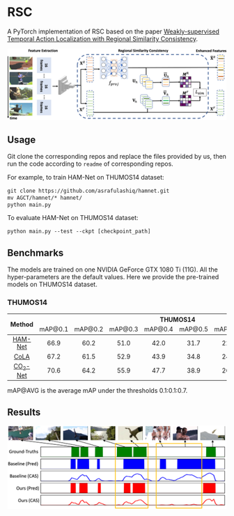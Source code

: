 # RSC

A PyTorch implementation of RSC based on the paper
[Weakly-supervised Temporal Action Localization with Regional Similarity Consistency]().

![Network Architecture](rsc.png)

## Usage

Git clone the corresponding repos and replace the files provided by us, then run the code according to `readme` of 
corresponding repos.

For example, to train HAM-Net on THUMOS14 dataset:
```
git clone https://github.com/asrafulashiq/hamnet.git
mv AGCT/hamnet/* hamnet/
python main.py
```

To evaluate HAM-Net on THUMOS14 dataset:
```
python main.py --test --ckpt [checkpoint_path]
```

## Benchmarks

The models are trained on one NVIDIA GeForce GTX 1080 Ti (11G). All the hyper-parameters are the default values. Here we provide the pre-trained models on THUMOS14 dataset.

### THUMOS14

<table>
<thead>
  <tr>
    <th rowspan="3">Method</th>
    <th colspan="8">THUMOS14</th>
    <th rowspan="3">Download</th>
  </tr>
  <tr>
    <td align="center">mAP@0.1</td>
    <td align="center">mAP@0.2</td>
    <td align="center">mAP@0.3</td>
    <td align="center">mAP@0.4</td>
    <td align="center">mAP@0.5</td>
    <td align="center">mAP@0.6</td>
    <td align="center">mAP@0.7</td>
    <td align="center">mAP@AVG</td>
  </tr>
</thead>
<tbody>
  <tr>
    <td align="center"><a href="https://github.com/asrafulashiq/hamnet">HAM-Net</a></td>
    <td align="center">66.9</td>
    <td align="center">60.2</td>
    <td align="center">51.0</td>
    <td align="center">42.0</td>
    <td align="center">31.7</td>
    <td align="center">22.1</td>
    <td align="center">12.0</td>
    <td align="center">40.9</td>
    <td align="center"><a href="https://1drv.ms/u/s!AtyHkt-GdJtIiwSrpPF3F94wOr4F?e=2bSjyz">OneDrive</a></td>
  </tr>
  <tr>
    <td align="center"><a href="https://github.com/zhang-can/CoLA">CoLA</a></td>
    <td align="center">67.2</td>
    <td align="center">61.5</td>
    <td align="center">52.9</td>
    <td align="center">43.9</td>
    <td align="center">34.8</td>
    <td align="center">24.9</td>
    <td align="center">13.0</td>
    <td align="center">42.6</td>
    <td align="center"><a href="https://1drv.ms/u/s!AtyHkt-GdJtIiwXQS-tauh7E-0yv?e=ukztyT">OneDrive</a></td>
  </tr>
  <tr>
    <td align="center"><a href="https://github.com/harlanhong/MM2021-CO2-Net">CO<sub>2</sub>-Net</a></td>
    <td align="center">70.6</td>
    <td align="center">64.2</td>
    <td align="center">55.9</td>
    <td align="center">47.7</td>
    <td align="center">38.9</td>
    <td align="center">26.0</td>
    <td align="center">13.6</td>
    <td align="center">45.3</td>
    <td align="center"><a href="https://1drv.ms/u/s!AtyHkt-GdJtIiwNl9__LaTp-qn9f?e=l4uAGe">OneDrive</a></td>
  </tr>
</tbody>
</table>

mAP@AVG is the average mAP under the thresholds 0.1:0.1:0.7.

## Results

![vis](vis.png)
